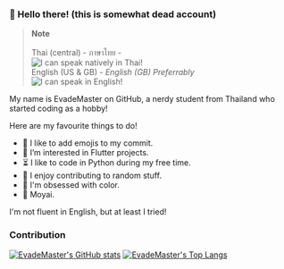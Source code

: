 ### 👋 Hello there! (this is somewhat dead account)

> **Note** <br>
> <br>
> Thai (central) - ภาษาไทย - <br> ![I can speak natively in Thai!](https://img.shields.io/badge/I%20can%20speak%20natively%20in-Thai-brightgreen?style=for-the-badge "I can speak natively in Thai!") <br>
> English (US & GB) - *English (GB) Preferrably* <br> ![I can speak in English!](https://img.shields.io/badge/I%20can%20speak%20in-English-yellow?style=for-the-badge "I can speak in English!") 

My name is EvadeMaster on GitHub, a nerdy student from Thailand who started coding as a hobby!

Here are my favourite things to do!

- 🎉 I like to add emojis to my commit.
- 👀 I’m interested in Flutter projects.
- ⏳ I like to code in Python during my free time.
- 📜 I enjoy contributing to random stuff.
- 🎨 I'm obsessed with color.
- 🗿 Moyai.

I'm not fluent in English, but at least I tried!

### Contribution

[![EvadeMaster's GitHub stats](https://github-readme-stats.vercel.app/api?username=EvadeMaster&theme=transparent "EvadeMaster's GitHub stats")](https://github.com/anuraghazra/github-readme-stats) [![EvadeMaster's Top Langs](https://github-readme-stats.vercel.app/api/top-langs/?username=EvadeMaster&theme=transparent&layout=compact "EvadeMaster's Top languages stats")](https://github.com/anuraghazra/github-readme-stats)

<!--
Lorem ipsum dolor sit amet, consectetur adipiscing elit, sed do eiusmod tempor incididunt ut labore et dolore magna aliqua. Quis risus sed vulputate odio ut enim. Leo urna molestie at elementum eu. Mattis enim ut tellus elementum sagittis vitae et leo duis. Ultrices in iaculis nunc sed augue lacus viverra vitae congue. Amet risus nullam eget felis eget nunc. Mattis aliquam faucibus purus in massa tempor. Augue mauris augue neque gravida in fermentum et. Nisi est sit amet facilisis magna etiam tempor orci. In ante metus dictum at tempor commodo. Platea dictumst quisque sagittis purus sit amet.

-->
